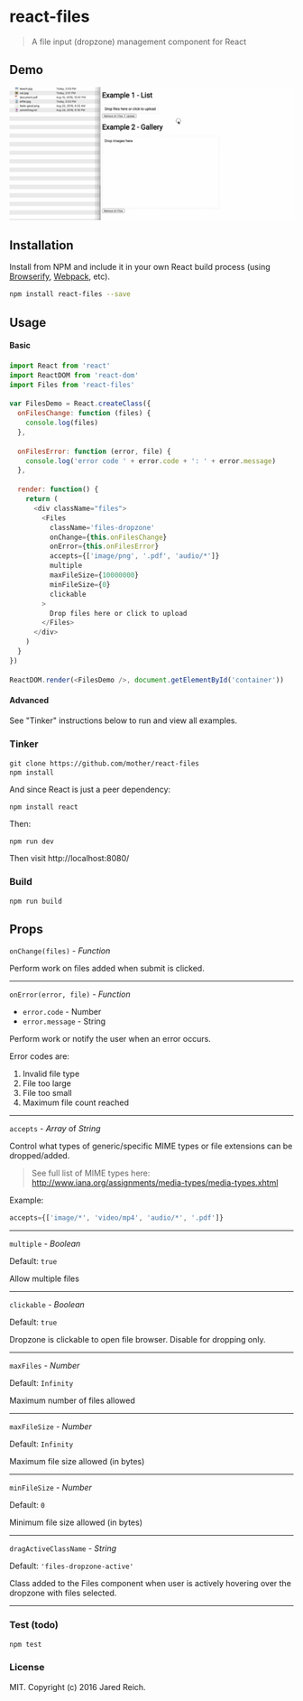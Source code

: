 react-files
=======================

> A file input (dropzone) management component for React

## Demo

![Alt text](/demo.gif?raw=true "Demo")

## Installation

Install from NPM and include it in your own React build process (using [Browserify](http://browserify.org), [Webpack](http://webpack.github.io/), etc).

```bash
npm install react-files --save
```

## Usage

#### Basic

```js
import React from 'react'
import ReactDOM from 'react-dom'
import Files from 'react-files'

var FilesDemo = React.createClass({
  onFilesChange: function (files) {
    console.log(files)
  },

  onFilesError: function (error, file) {
    console.log('error code ' + error.code + ': ' + error.message)
  },

  render: function() {
    return (
      <div className="files">
        <Files
          className='files-dropzone'
          onChange={this.onFilesChange}
          onError={this.onFilesError}
          accepts={['image/png', '.pdf', 'audio/*']}
          multiple
          maxFileSize={10000000}
          minFileSize={0}
          clickable
        >
          Drop files here or click to upload
        </Files>
      </div>
    )
  }
})

ReactDOM.render(<FilesDemo />, document.getElementById('container'))
```

#### Advanced

See "Tinker" instructions below to run and view all examples.

### Tinker

```
git clone https://github.com/mother/react-files
npm install
```
And since React is just a peer dependency:
```
npm install react
```
Then:
```
npm run dev
```

Then visit http://localhost:8080/

### Build

```
npm run build
```

## Props

`onChange(files)` - *Function*

Perform work on files added when submit is clicked.

---

`onError(error, file)` - *Function*
  - `error.code` - Number
  - `error.message` - String

Perform work or notify the user when an error occurs.

Error codes are:
1. Invalid file type
2. File too large
3. File too small
4. Maximum file count reached

---

`accepts` - *Array* of *String*

Control what types of generic/specific MIME types or file extensions can be dropped/added.

> See full list of MIME types here: http://www.iana.org/assignments/media-types/media-types.xhtml

Example:
```js
accepts={['image/*', 'video/mp4', 'audio/*', '.pdf']}
```

---

`multiple` - *Boolean*

Default: `true`

Allow multiple files

---

`clickable` - *Boolean*

Default: `true`

Dropzone is clickable to open file browser. Disable for dropping only.

---

`maxFiles` - *Number*

Default: `Infinity`

Maximum number of files allowed

---

`maxFileSize` - *Number*

Default: `Infinity`

Maximum file size allowed (in bytes)

---

`minFileSize` - *Number*

Default: `0`

Minimum file size allowed (in bytes)

---

`dragActiveClassName` - *String*

Default: `'files-dropzone-active'`

Class added to the Files component when user is actively hovering over the dropzone with files selected.

---

### Test (todo)

```
npm test
```

### License

MIT. Copyright (c) 2016 Jared Reich.
